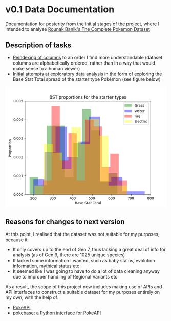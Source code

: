 # v0.1 Data Documentation

Documentation for posterity from the initial stages of the project, where I intended to analyse [Rounak Banik's The Complete Pokémon Dataset](https://www.kaggle.com/datasets/rounakbanik/pokemon)

## Description of tasks
- [Reindexing of columns](https://github.com/aidentsen/pokemon-data-analysis/blob/main/data/v0.1_data/reindexing.py) to an order I find more understandable (dataset columns are alphabetically ordered, rather than in a way that would make sense to a human viewer)
- [Initial attempts at exploratory data analysis](https://github.com/aidentsen/pokemon-data-analysis/blob/main/data/v0.1_data/initial_eda.py) in the form of exploring the Base Stat Total spread of the starter type Pokémon (see figure below)

![Histogram of the Base Stat Total spreads of Grass, Fire, Water and Electric-Type Pokémon](https://raw.githubusercontent.com/aidentsen/pokemon-data-analysis/main/data/v0.1_data/starter_type_bst_proportions.png)

## Reasons for changes to next version

At this point, I realised that the dataset was not suitable for my purposes, because it:
- It only covers up to the end of Gen 7, thus lacking a great deal of info for analysis (as of Gen 9, there are 1025 unique species)
- It lacked some information I wanted, such as baby status, evolution information, mythical status etc
- It seemed like I was going to have to do a lot of data cleaning anyway due to improper handling of Regional Variants etc

As a result, the scope of this project now includes making use of APIs and API interfaces to construct a suitable dataset for my purposes entirely on my own, with the help of:
- [PokeAPI](https://pokeapi.co/)
- [pokebase: a Python interface for PokeAPI](https://github.com/PokeAPI/pokebase)